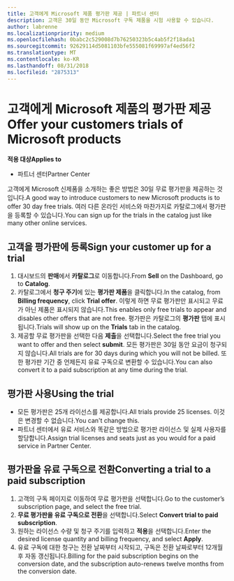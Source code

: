 ```yaml
---
title: 고객에게 Microsoft 제품 평가판 제공 | 파트너 센터
description: 고객은 30일 동안 Microsoft 구독 제품을 시험 사용할 수 있습니다.
author: labrenne
ms.localizationpriority: medium
ms.openlocfilehash: 0babc2c529008d7b76250323b5c4ab5f2f18ada1
ms.sourcegitcommit: 92629114d5081103bfe555081f69997af4ed56f2
ms.translationtype: MT
ms.contentlocale: ko-KR
ms.lasthandoff: 08/31/2018
ms.locfileid: "2875313"
---
```

# <a name="offer-your-customers-trials-of-microsoft-products"></a><span data-ttu-id="f6da3-103">고객에게 Microsoft 제품의 평가판 제공</span><span class="sxs-lookup"><span data-stu-id="f6da3-103">Offer your customers trials of Microsoft products</span></span>

**<span data-ttu-id="f6da3-104">적용 대상</span><span class="sxs-lookup"><span data-stu-id="f6da3-104">Applies to</span></span>**

-  <span data-ttu-id="f6da3-105">파트너 센터</span><span class="sxs-lookup"><span data-stu-id="f6da3-105">Partner Center</span></span>

<span data-ttu-id="f6da3-106">고객에게 Microsoft 신제품을 소개하는 좋은 방법은 30일 무료 평가판을 제공하는 것입니다.</span><span class="sxs-lookup"><span data-stu-id="f6da3-106">A good way to introduce customers to new Microsoft products is to offer 30 day free trials.</span></span> <span data-ttu-id="f6da3-107">여러 다른 온라인 서비스와 마찬가지로 카탈로그에서 평가판을 등록할 수 있습니다.</span><span class="sxs-lookup"><span data-stu-id="f6da3-107">You can sign up for the trials in the catalog just like many other online services.</span></span>  

## <a name="sign-your-customer-up-for-a-trial"></a><span data-ttu-id="f6da3-108">고객을 평가판에 등록</span><span class="sxs-lookup"><span data-stu-id="f6da3-108">Sign your customer up for a trial</span></span>

1.  <span data-ttu-id="f6da3-109">대시보드의 **판매**에서 **카탈로그**로 이동합니다.</span><span class="sxs-lookup"><span data-stu-id="f6da3-109">From **Sell** on the Dashboard, go to **Catalog**.</span></span> 
2.  <span data-ttu-id="f6da3-110">카탈로그에서 **청구 주기**에 있는 **평가판 제품**을 클릭합니다.</span><span class="sxs-lookup"><span data-stu-id="f6da3-110">In the catalog, from **Billing frequency**, click **Trial offer**.</span></span> <span data-ttu-id="f6da3-111">이렇게 하면 무료 평가판만 표시되고 무료가 아닌 제품은 표시되지 않습니다.</span><span class="sxs-lookup"><span data-stu-id="f6da3-111">This enables only free trials to appear and disables other offers that are not free.</span></span> <span data-ttu-id="f6da3-112">평가판은 카탈로그의 **평가판** 탭에 표시됩니다.</span><span class="sxs-lookup"><span data-stu-id="f6da3-112">Trials will show up on the **Trials** tab in the catalog.</span></span>
3.  <span data-ttu-id="f6da3-113">제공할 무료 평가판을 선택한 다음 **제출**을 선택합니다.</span><span class="sxs-lookup"><span data-stu-id="f6da3-113">Select the free trial you want to offer and then select **submit**.</span></span> <span data-ttu-id="f6da3-114">모든 평가판은 30일 동안 요금이 청구되지 않습니다.</span><span class="sxs-lookup"><span data-stu-id="f6da3-114">All trials are for 30 days during which you will not be billed.</span></span> <span data-ttu-id="f6da3-115">또한 평가판 기간 중 언제든지 유료 구독으로 변환할 수 있습니다.</span><span class="sxs-lookup"><span data-stu-id="f6da3-115">You can also convert it to a paid subscription at any time during the trial.</span></span>

## <a name="using-the-trial"></a><span data-ttu-id="f6da3-116">평가판 사용</span><span class="sxs-lookup"><span data-stu-id="f6da3-116">Using the trial</span></span>

- <span data-ttu-id="f6da3-117">모든 평가판은 25개 라이선스를 제공합니다.</span><span class="sxs-lookup"><span data-stu-id="f6da3-117">All trials provide 25 licenses.</span></span> <span data-ttu-id="f6da3-118">이것은 변경할 수 없습니다.</span><span class="sxs-lookup"><span data-stu-id="f6da3-118">You can't change this.</span></span>
- <span data-ttu-id="f6da3-119">파트너 센터에서 유료 서비스와 똑같은 방법으로 평가판 라이선스 및 실제 사용자를 할당합니다.</span><span class="sxs-lookup"><span data-stu-id="f6da3-119">Assign trial licenses and seats just as you would for a paid service in Partner Center.</span></span>

## <a name="converting-a-trial-to-a-paid-subscription"></a><span data-ttu-id="f6da3-120">평가판을 유료 구독으로 전환</span><span class="sxs-lookup"><span data-stu-id="f6da3-120">Converting a trial to a paid subscription</span></span>

1.  <span data-ttu-id="f6da3-121">고객의 구독 페이지로 이동하여 무료 평가판을 선택합니다.</span><span class="sxs-lookup"><span data-stu-id="f6da3-121">Go to the customer’s subscription page, and select the free trial.</span></span>
2.  <span data-ttu-id="f6da3-122">**무료 평가판을 유료 구독으로 전환**을 선택합니다.</span><span class="sxs-lookup"><span data-stu-id="f6da3-122">Select **Convert trial to paid subscription**.</span></span>
3.  <span data-ttu-id="f6da3-123">원하는 라이선스 수량 및 청구 주기를 입력하고 **적용**을 선택합니다.</span><span class="sxs-lookup"><span data-stu-id="f6da3-123">Enter the desired license quantity and billing frequency, and select **Apply**.</span></span>
4.  <span data-ttu-id="f6da3-124">유료 구독에 대한 청구는 전환 날짜부터 시작되고, 구독은 전환 날짜로부터 12개월 후 자동 갱신됩니다.</span><span class="sxs-lookup"><span data-stu-id="f6da3-124">Billing for the paid subscription begins on the conversion date, and the subscription auto-renews twelve months from the conversion date.</span></span> 


